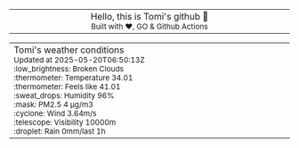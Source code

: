
<div align="center">
<table>
<tbody>
<td align="center">
<img width="2000" height="0"><br>
Hello, this is Tomi's github 👋<br>
<sup>Built with ❤️, GO & Github Actions</sup><br>
<img width="2000" height="0">
</td>
</tbody>
</table>
</div>
<table>
<tbody>
<td align="left">
<img width="2000" height="0"><br>
Tomi's weather conditions<br>
<sup>Updated at 2025-05-20T06:50:13Z</sup><br>
<sup>:low_brightness: Broken Clouds</sup><br>
<sup>:thermometer: Temperature 34.01 </sup><br>
<sup>:thermometer: Feels like 41.01</sup><br>
<sup>:sweat_drops: Humidity 96%</sup><br>
<sup>:mask: PM2.5 4 μg/m3</sup><br>
<sup>:cyclone: Wind 3.64m/s </sup><br>
<sup>:telescope: Visibility 10000m </sup><br>
<sup>:droplet: Rain 0mm/last 1h </sup><br>
<img width="2000" height="0">
</td>
<td align="left">
<img width="2000" height="0"><br>
<br>
<img width="2000" height="0">
</td>
</tbody>
</table>
</div>
    